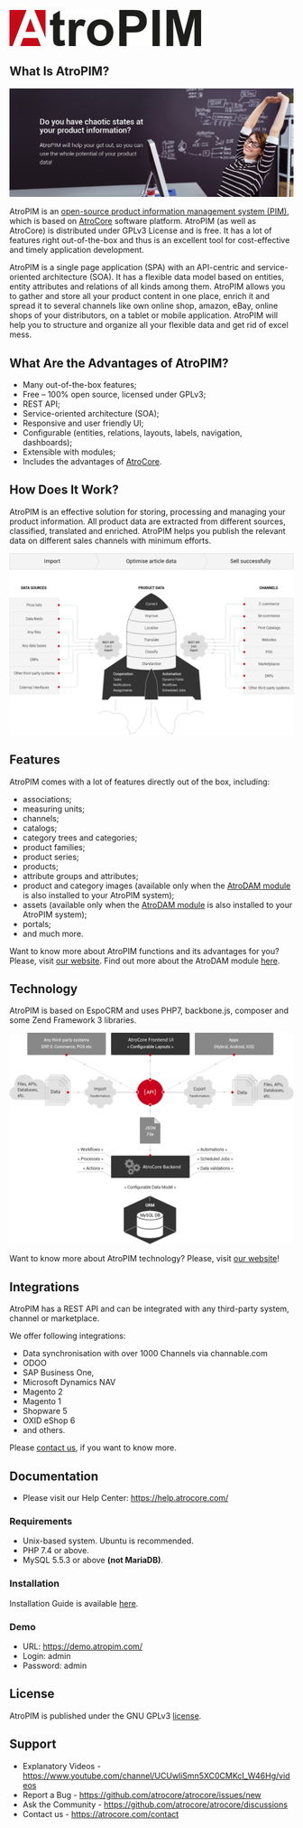 ![treopim_h80](_assets/atropim_logo_color_340_64px.png)

## What Is AtroPIM?

![anne](_assets/atropim-banner.png)

AtroPIM is an [open-source product information management system (PIM)](https://atropim.com), which is based on [AtroCore](https://github.com/atrocore/atrocore) software platform. AtroPIM (as well as AtroCore) is distributed under GPLv3 License and is free. It has a lot of features right out-of-the-box and thus is an excellent tool for cost-effective and timely application development.

AtroPIM is a single page application (SPA) with an API-centric and service-oriented architecture (SOA). It has a flexible data model based on entities, entity attributes and relations of all kinds among them. AtroPIM allows you to gather and store all your product content in one place, enrich it and spread it to several channels like own online shop, amazon, eBay, online shops of your distributors, on a tablet or mobile application. AtroPIM will help you to structure and organize all your flexible data and get rid of excel mess. 

## What Are the Advantages of AtroPIM?

- Many out-of-the-box features;
- Free – 100% open source, licensed under GPLv3;
- REST API;
- Service-oriented architecture (SOA);
- Responsive and user friendly UI;
- Configurable (entities, relations, layouts, labels, navigation, dashboards);
- Extensible with modules;
- Includes the advantages of [AtroCore](https://github.com/atrocore/atrocore).

## How Does It Work?

AtroPIM is an effective solution for storing, processing and managing your product information. All product data are extracted from different sources, classified, translated and enriched. AtroPIM helps you publish the relevant data on different sales channels with minimum efforts. 

![unctions_banne](_assets/how_it_works_scheme__en.png)

## Features

AtroPIM comes with a lot of features directly out of the box, including:

- associations;
- measuring units;
- channels;
- catalogs;
- category trees and categories;
- product families;
- product series;
- products;
- attribute groups and attributes;
- product and category images (available only when the [AtroDAM module](https://atrodam.com) is also installed to your AtroPIM system);
- assets (available only when the [AtroDAM module](https://atrodam.com) is also installed to your AtroPIM system);  
- portals;
- and much more.

Want to know more about AtroPIM functions and its advantages for you? Please, visit [our website](http://atropim.com). Find out more about the AtroDAM module [here](https://atrodam.com).

## Technology

AtroPIM is based on EspoCRM and uses PHP7, backbone.js, composer and some Zend Framework 3 libraries.

![Technology_schem](_assets/technologie-scheme-eng.png)

Want to know more about AtroPIM technology? Please, visit [our website](http://atropim.com/technology)!

## Integrations

AtroPIM has a REST API and can be integrated with any third-party system, channel or marketplace. 

We offer following integrations:

- Data synchronisation with over 1000 Channels via channable.com
- ODOO
- SAP Business One,
- Microsoft Dynamics NAV
- Magento 2
- Magento 1
- Shopware 5
- OXID eShop 6
- and others.

Please [contact us](https://atropim.com/contact), if you want to know more.

## Documentation

- Please visit our Help Center: https://help.atrocore.com/

### Requirements

* Unix-based system. Ubuntu is recommended.
* PHP 7.4 or above.
* MySQL 5.5.3 or above **(not MariaDB)**.

### Installation

Installation Guide is available [here](https://github.com/atrocore/atrocore-docs/blob/master/en/administration/installation.md).

### Demo
- URL: https://demo.atropim.com/
- Login: admin
- Password: admin
     
## License

AtroPIM is published under the GNU GPLv3 [license](LICENSE.txt).

## Support

- Explanatory Videos - https://www.youtube.com/channel/UCUwliSmn5XC0CMKcI_W46Hg/videos
- Report a Bug - https://github.com/atrocore/atrocore/issues/new
- Ask the Community - https://github.com/atrocore/atrocore/discussions
- Сontact us - https://atrocore.com/contact
